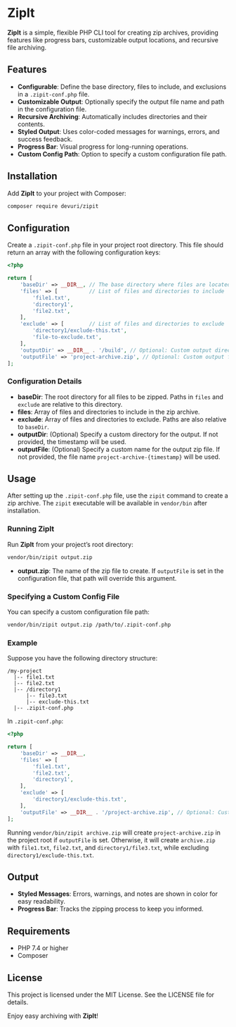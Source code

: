 # ZipIt

**ZipIt** is a simple, flexible PHP CLI tool for creating zip archives, providing features like progress bars, customizable output locations, and recursive file archiving.

## Features

- **Configurable**: Define the base directory, files to include, and exclusions in a `.zipit-conf.php` file.
- **Customizable Output**: Optionally specify the output file name and path in the configuration file.
- **Recursive Archiving**: Automatically includes directories and their contents.
- **Styled Output**: Uses color-coded messages for warnings, errors, and success feedback.
- **Progress Bar**: Visual progress for long-running operations.
- **Custom Config Path**: Option to specify a custom configuration file path.

## Installation

Add **ZipIt** to your project with Composer:

```bash
composer require devuri/zipit
```

## Configuration

Create a `.zipit-conf.php` file in your project root directory. This file should return an array with the following configuration keys:

```php
<?php

return [
    'baseDir' => __DIR__, // The base directory where files are located
    'files' => [          // List of files and directories to include
        'file1.txt',
        'directory1',
        'file2.txt',
    ],
    'exclude' => [        // List of files and directories to exclude
        'directory1/exclude-this.txt',
        'file-to-exclude.txt',
    ],
    'outputDir' => __DIR__ . '/build', // Optional: Custom output directory path
    'outputFile' => 'project-archive.zip', // Optional: Custom output file name
];
```

### Configuration Details

- **baseDir**: The root directory for all files to be zipped. Paths in `files` and `exclude` are relative to this directory.
- **files**: Array of files and directories to include in the zip archive.
- **exclude**: Array of files and directories to exclude. Paths are also relative to `baseDir`.
- **outputDir**: (Optional) Specify a custom directory for the output. If not provided, the timestamp will be used.
- **outputFile**: (Optional) Specify a custom name for the output zip file. If not provided, the file name `project-archive-{timestamp}` will be used.

## Usage

After setting up the `.zipit-conf.php` file, use the `zipit` command to create a zip archive. The `zipit` executable will be available in `vendor/bin` after installation.

### Running ZipIt

Run **ZipIt** from your project’s root directory:

```bash
vendor/bin/zipit output.zip
```

- **output.zip**: The name of the zip file to create. If `outputFile` is set in the configuration file, that path will override this argument.

### Specifying a Custom Config File

You can specify a custom configuration file path:

```bash
vendor/bin/zipit output.zip /path/to/.zipit-conf.php
```

### Example

Suppose you have the following directory structure:

```
/my-project
  |-- file1.txt
  |-- file2.txt
  |-- /directory1
      |-- file3.txt
      |-- exclude-this.txt
  |-- .zipit-conf.php
```

In `.zipit-conf.php`:

```php
<?php

return [
    'baseDir' => __DIR__,
    'files' => [
        'file1.txt',
        'file2.txt',
        'directory1',
    ],
    'exclude' => [
        'directory1/exclude-this.txt',
    ],
    'outputFile' => __DIR__ . '/project-archive.zip', // Optional: Custom output file name
];
```

Running `vendor/bin/zipit archive.zip` will create `project-archive.zip` in the project root if `outputFile` is set. Otherwise, it will create `archive.zip` with `file1.txt`, `file2.txt`, and `directory1/file3.txt`, while excluding `directory1/exclude-this.txt`.

## Output

- **Styled Messages**: Errors, warnings, and notes are shown in color for easy readability.
- **Progress Bar**: Tracks the zipping process to keep you informed.

## Requirements

- PHP 7.4 or higher
- Composer

## License

This project is licensed under the MIT License. See the LICENSE file for details.

Enjoy easy archiving with **ZipIt**!
